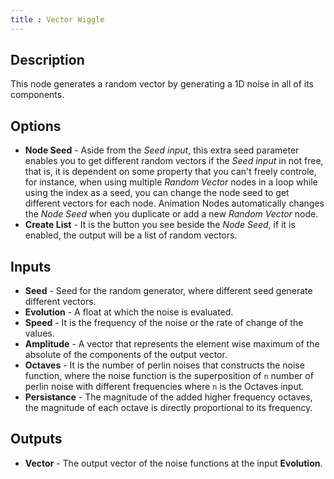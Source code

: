 ```yaml
---
title : Vector Wiggle
---
```


## Description

This node generates a random vector by generating a 1D noise in all of
its components.

## Options

- **Node Seed** - Aside from the *Seed input*, this extra seed
    parameter enables you to get different random vectors if the *Seed
    input* in not free, that is, it is dependent on some property that
    you can't freely controle, for instance, when using multiple *Random
    Vector* nodes in a loop while using the index as a seed, you can
    change the node seed to get different vectors for each node.
    Animation Nodes automatically changes the *Node Seed* when you
    duplicate or add a new *Random Vector* node.
- **Create List** - It is the button you see beside the *Node Seed*,
    if it is enabled, the output will be a list of random vectors.

## Inputs

- **Seed** - Seed for the random generator, where different seed generate
  different vectors.
- **Evolution** - A float at which the noise is evaluated.
- **Speed** - It is the frequency of the noise or the rate of change of the
  values.
- **Amplitude** - A vector that represents the element wise maximum of the
  absolute of the components of the output vector.
- **Octaves** - It is the number of perlin noises that constructs the noise
  function, where the noise function is the superposition of `n` number of
  perlin noise with different frequencies where `n` is the Octaves input.
- **Persistance** - The magnitude of the added higher frequency octaves, the
  magnitude of each octave is directly proportional to its frequency.

## Outputs

- **Vector** - The output vector of the noise functions at the input
  **Evolution**.
